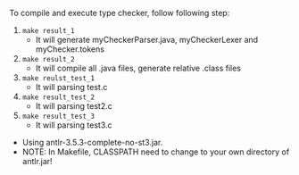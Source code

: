 To compile and execute type checker, follow following step:

1. `make result_1`
    - It will generate myCheckerParser.java, myCheckerLexer and myChecker.tokens
2. `make result_2`
    - It will compile all .java files, generate relative .class files
3. `make reulst_test_1`
    - It will parsing test.c
4. `make result_test_2` 
    - It will parsing test2.c
5. `make result_test_3`
    - It will parsing test3.c

- Using antlr-3.5.3-complete-no-st3.jar.
- NOTE: In Makefile, CLASSPATH need to change to your own directory of antlr.jar!
